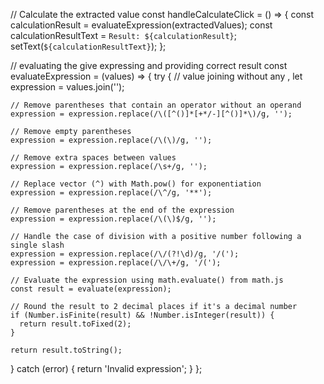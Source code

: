 //  Calculate the extracted value
  const handleCalculateClick = () => {
    const calculationResult = evaluateExpression(extractedValues);
    const calculationResultText = `Result: ${calculationResult}`;
    setText(`${calculationResultText}`);
  };

  // evaluating the give expressing and providing correct result
const evaluateExpression = (values) => {
  try {
    // value joining without any ,
    let expression = values.join('');

    // Remove parentheses that contain an operator without an operand
    expression = expression.replace(/\([^()]*[+*/-][^()]*\)/g, '');

    // Remove empty parentheses
    expression = expression.replace(/\(\)/g, '');
    
    // Remove extra spaces between values
    expression = expression.replace(/\s+/g, '');

    // Replace vector (^) with Math.pow() for exponentiation
    expression = expression.replace(/\^/g, '**');

    // Remove parentheses at the end of the expression
    expression = expression.replace(/\(\)$/g, '');

    // Handle the case of division with a positive number following a single slash
    expression = expression.replace(/\/(?!\d)/g, '/(');
    expression = expression.replace(/\/\+/g, '/(');

    // Evaluate the expression using math.evaluate() from math.js
    const result = evaluate(expression);

    // Round the result to 2 decimal places if it's a decimal number
    if (Number.isFinite(result) && !Number.isInteger(result)) {
      return result.toFixed(2);
    }

    return result.toString();
  } catch (error) {
    return 'Invalid expression';
  }
};
